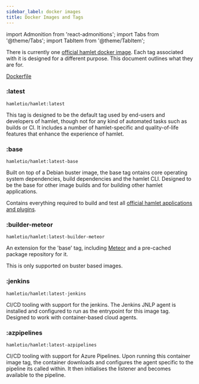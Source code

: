 ```yaml
---
sidebar_label: docker images
title: Docker Images and Tags
---
```

import Admonition from 'react-admonitions';
import Tabs from '@theme/Tabs';
import TabItem from '@theme/TabItem';

There is currently one [official hamlet docker image](https://hub.docker.com/repository/docker/hamletio/hamlet). Each tag associated with it is designed for a different purpose. This document outlines what they are for.

[Dockerfile](https://github.com/hamlet-io/docker-hamlet/tree/master/images)

### :latest

`hamletio/hamlet:latest`

This tag is designed to be the default tag used by end-users and developers of hamlet, though not for any kind of automated tasks such as builds or CI. It includes a number of hamlet-specific and quality-of-life features that enhance the experience of hamlet.

### :base

`hamletio/hamlet:latest-base`

Built on top of a Debian buster image, the base tag ontains core operating system dependencies, build dependencies and the hamlet CLI. Designed to be the base for other image builds and for building other hamlet applications. 

Contains everything required to build and test all [official hamlet applications and plugins](./repository-index.md).

### :builder-meteor

`hamletio/hamlet:latest-builder-meteor`

An extension for the 'base' tag, including [Meteor](https://www.meteor.com/) and a pre-cached package repository for it. 

<Admonition type="warning" title="Requirement">
    This is only supported on buster based images.
</Admonition>

### :jenkins

`hamletio/hamlet:latest-jenkins`

CI/CD tooling with support for the jenkins. The Jenkins JNLP agent is installed and configured to run as the entrypoint for this image tag. Designed to work with container-based cloud agents.

### :azpipelines

`hamletio/hamlet:latest-azpipelines`

CI/CD tooling with support for Azure Pipelines. Upon running this container image tag, the container downloads and configures the agent specific to the pipeline its called within. It then initialises the listener and becomes available to the pipeline.